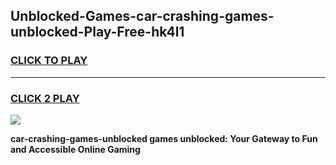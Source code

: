 
## Unblocked-Games-car-crashing-games-unblocked-Play-Free-hk4l1
<h3>
<a href="https://premium76.site?title=car-crashing-games-unblocked&ref=20A">CLICK TO PLAY</a></h3>
<hr>

<h3>
<a href="https://premium76.site?title=car-crashing-games-unblocked&ref=20A">CLICK 2 PLAY</a>
  
</h3>

<a href="https://premium76.site?title=car-crashing-games-unblocked&ref=20A"><img src="https://clearcache.store/games.png"></a>


**car-crashing-games-unblocked games unblocked: Your Gateway to Fun and Accessible Online Gaming**
